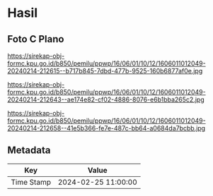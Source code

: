 # Hasil

## Foto C Plano

https://sirekap-obj-formc.kpu.go.id/b850/pemilu/ppwp/16/06/01/10/12/1606011012049-20240214-212615--b717b845-7dbd-477b-9525-160b6877af0e.jpg

https://sirekap-obj-formc.kpu.go.id/b850/pemilu/ppwp/16/06/01/10/12/1606011012049-20240214-212643--ae174e82-cf02-4886-8076-e6b1bba265c2.jpg

https://sirekap-obj-formc.kpu.go.id/b850/pemilu/ppwp/16/06/01/10/12/1606011012049-20240214-212658--41e5b366-fe7e-487c-bb64-a0684da7bcbb.jpg


## Metadata

| Key        | Value               |
| ---------- | ------------------- |
| Time Stamp | 2024-02-25 11:00:00 |



